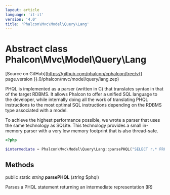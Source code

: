 ```yaml
---
layout: article
language: 'it-it'
version: '4.0'
title: 'Phalcon\Mvc\Model\Query\Lang'
---
```

# Abstract class **Phalcon\Mvc\Model\Query\Lang**

[Source on GitHub](https://github.com/phalcon/cphalcon/tree/v{{ page.version }}.0/phalcon/mvc/model/query/lang.zep)

PHQL is implemented as a parser (written in C) that translates syntax in that of the target RDBMS. It allows Phalcon to offer a unified SQL language to the developer, while internally doing all the work of translating PHQL instructions to the most optimal SQL instructions depending on the RDBMS type associated with a model.

To achieve the highest performance possible, we wrote a parser that uses the same technology as SQLite. This technology provides a small in-memory parser with a very low memory footprint that is also thread-safe.

```php
<?php

$intermediate = Phalcon\Mvc\Model\Query\Lang::parsePHQL("SELECT r.* FROM Robots r LIMIT 10");

```

## Methods

public static *string* **parsePHQL** (*string* $phql)

Parses a PHQL statement returning an intermediate representation (IR)